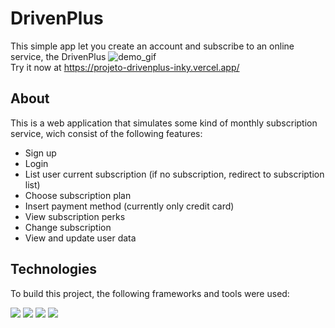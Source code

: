 # DrivenPlus

This simple app let you create an account and subscribe to an online service, the DrivenPlus
<img src="https://im5.ezgif.com/tmp/ezgif-5-19c5bf0db3.gif" alt="demo_gif"/>
<br>Try it now at https://projeto-drivenplus-inky.vercel.app/

## About

This is a web application that simulates some kind of monthly subscription service, wich consist of the following features:

- Sign up
- Login
- List user current subscription (if no subscription, redirect to subscription list)
- Choose subscription plan
- Insert payment method (currently only credit card)
- View subscription perks
- Change subscription
- View and update user data

## Technologies

To build this project, the following frameworks and tools were used:
<p>
<img src="https://img.shields.io/badge/React-20232A?style=for-the-badge&logo=react&logoColor=61DAFB" />
<img src="https://img.shields.io/badge/React_Router-CA4245?style=for-the-badge&logo=react-router&logoColor=white" />
<img src="https://img.shields.io/badge/styled--components-DB7093?style=for-the-badge&logo=styled-components&logoColor=white" />
<img src="https://img.shields.io/badge/axios%20-%2320232a.svg?&style=for-the-badge&color=informational" />
</p>
